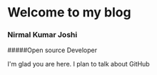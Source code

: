 # Welcome to my blog

### Nirmal Kumar Joshi
  #####Open source Developer

I'm glad you are here. I plan to talk about GitHub
